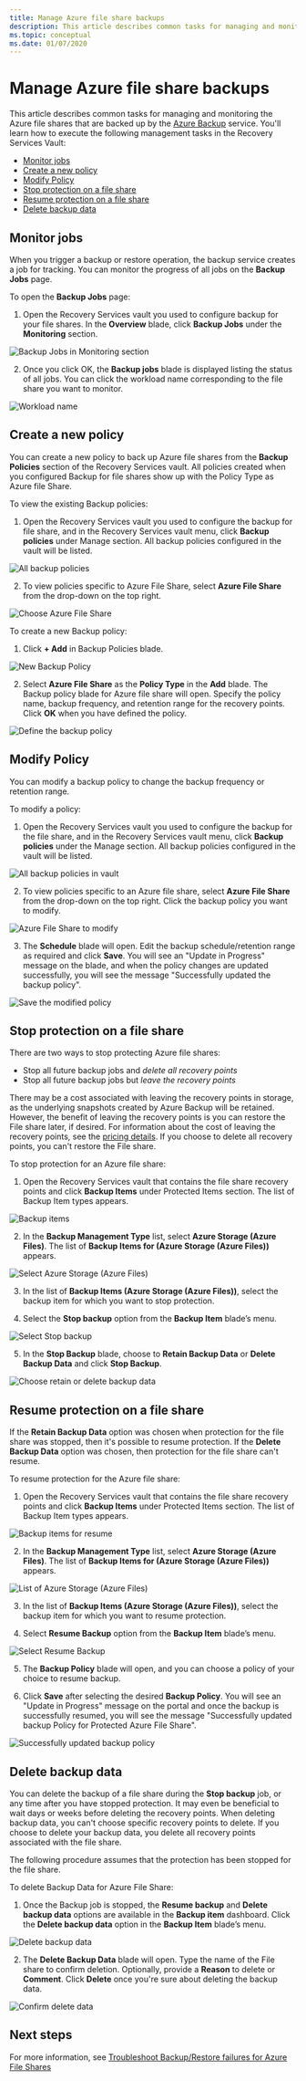 ```yaml
---
title: Manage Azure file share backups
description: This article describes common tasks for managing and monitoring the Azure file shares that are backed up by the Azure Backup service.
ms.topic: conceptual
ms.date: 01/07/2020
---
```


# Manage Azure file share backups

This article describes common tasks for managing and monitoring the Azure file shares that are backed up by the [Azure Backup](https://docs.microsoft.com/azure/backup/backup-overview) service. You'll learn how to execute the following management tasks in the Recovery Services Vault:

* [Monitor jobs](#monitor-jobs)
* [Create a new policy](#create-a-new-policy)
* [Modify Policy](#modify-policy)
* [Stop protection on a file share](#stop-protection-on-a-file-share)
* [Resume protection on a file share](#resume-protection-on-a-file-share)
* [Delete backup data](#delete-backup-data)

## Monitor jobs

When you trigger a backup or restore operation, the backup service creates a job for tracking. You can monitor the progress of all jobs on the **Backup Jobs** page.

To open the **Backup Jobs** page:

1. Open the Recovery Services vault you used to configure backup for your file shares. In the **Overview** blade, click **Backup Jobs** under the **Monitoring** section.

![Backup Jobs in Monitoring section](./media/manage-afs-backup/backup-jobs.png)

2. Once you click OK, the **Backup jobs** blade is displayed listing the status of all jobs. You can click the workload name corresponding to the file share you want to monitor.

![Workload name](./media/manage-afs-backup/workload-name.png)

## Create a new policy

You can create a new policy to back up Azure file shares from the **Backup Policies** section of the Recovery Services vault. All policies created when you configured Backup for file shares show up with the Policy Type as Azure file Share.

To view the existing Backup policies:

1. Open the Recovery Services vault you used to configure the backup for file share, and in the Recovery Services vault menu, click **Backup policies** under Manage section. All backup policies configured in the vault will be listed.

![All backup policies](./media/manage-afs-backup/all-backup-policies.png)

2. To view policies specific to Azure File Share, select **Azure File Share** from the drop-down on the top right.

![Choose Azure File Share](./media/manage-afs-backup/azure-file-share.png)

To create a new Backup policy:

1. Click **+ Add** in Backup Policies blade.

![New Backup Policy](./media/manage-afs-backup/new-backup-policy.png)

2. Select **Azure File Share** as the **Policy Type** in the **Add** blade. The Backup policy blade for Azure file share will open. Specify the policy name, backup frequency, and retention range for the recovery points. Click **OK** when you have defined the policy.

![Define the backup policy](./media/manage-afs-backup/define-backup-policy.png)

## Modify Policy

You can modify a backup policy to change the backup frequency or retention range.

To modify a policy:

1. Open the Recovery Services vault you used to configure the backup for the file share, and in the Recovery Services vault menu, click **Backup policies** under the Manage section. All backup policies configured in the vault will be listed.

![All backup policies in vault](./media/manage-afs-backup/all-backup-policies-modify.png)

2. To view policies specific to an Azure file share, select **Azure File Share** from the drop-down on the top right. Click the backup policy you want to modify.

![Azure File Share to modify](./media/manage-afs-backup/azure-file-share-modify.png)

3. The **Schedule** blade will open. Edit the backup schedule/retention range as required and click **Save**. You will see an "Update in Progress" message on the blade, and when the policy changes are updated successfully, you will see the message "Successfully updated the backup policy".

![Save the modified policy](./media/manage-afs-backup/save-policy.png)

## Stop protection on a file share

There are two ways to stop protecting Azure file shares:

* Stop all future backup jobs and *delete all recovery points*
* Stop all future backup jobs but *leave the recovery points*

There may be a cost associated with leaving the recovery points in storage, as the underlying snapshots created by Azure Backup will be retained. However, the benefit of leaving the recovery points is you can restore the File share later, if desired. For information about the cost of leaving the recovery points, see the [pricing details](https://azure.microsoft.com/pricing/details/backup/). If you choose to delete all recovery points, you can't restore the File share.

To stop protection for an Azure file share:

1. Open the Recovery Services vault that contains the file share recovery points and click **Backup Items** under Protected Items section. The list of Backup Item types appears.

![Backup items](./media/manage-afs-backup/backup-items.png)

2. In the **Backup Management Type** list, select **Azure Storage (Azure Files)**. The list of **Backup Items for (Azure Storage (Azure Files))** appears.

![Select Azure Storage (Azure Files)](./media/manage-afs-backup/azure-storage-azure-files.png)

3. In the list of **Backup Items (Azure Storage (Azure Files))**, select the backup item for which you want to stop protection.

4. Select the **Stop backup** option from the **Backup Item** blade’s menu.

![Select Stop backup](./media/manage-afs-backup/stop-backup.png)

5. In the **Stop Backup** blade, choose to **Retain Backup Data** or **Delete Backup Data** and click **Stop Backup**.

 ![Choose retain or delete backup data](./media/manage-afs-backup/retain-or-delete-backup-data.png)

## Resume protection on a file share

If the **Retain Backup Data** option was chosen when protection for the file share was stopped, then it's possible to resume protection. If the **Delete Backup Data** option was chosen, then protection for the file share can't resume.

To resume protection for the Azure file share:

1. Open the Recovery Services vault that contains the file share recovery points and click **Backup Items** under Protected Items section. The list of Backup Item types appears.

![Backup items for resume](./media/manage-afs-backup/backup-items-resume.png)

2. In the **Backup Management Type** list, select **Azure Storage (Azure Files)**. The list of **Backup Items for (Azure Storage (Azure Files))** appears.

![List of Azure Storage (Azure Files)](./media/manage-afs-backup/azure-storage-azure-files.png)

3. In the list of **Backup Items (Azure Storage (Azure Files))**, select the backup item for which you want to resume protection.

4. Select **Resume Backup** option from the **Backup Item** blade’s menu.

![Select Resume Backup](./media/manage-afs-backup/resume-backup.png)

5. The **Backup Policy** blade will open, and you can choose a policy of your choice to resume backup.

6. Click **Save** after selecting the desired **Backup Policy**. You will see an "Update in Progress" message on the portal and once the backup is successfully resumed, you will see the message "Successfully updated backup Policy for Protected Azure File Share".

![Successfully updated backup policy](./media/manage-afs-backup/successfully-updated.png)

## Delete backup data

You can delete the backup of a file share during the **Stop backup** job, or any time after you have stopped protection. It may even be beneficial to wait days or weeks before deleting the recovery points. When deleting backup data, you can't choose specific recovery points to delete. If you choose to delete your backup data, you delete all recovery points associated with the file share.

The following procedure assumes that the protection has been stopped for the file share.

To delete Backup Data for Azure File Share:

1. Once the Backup job is stopped, the **Resume backup** and **Delete backup data** options are available in the **Backup item** dashboard. Click the **Delete backup data** option in the **Backup Item** blade’s menu.

![Delete backup data](./media/manage-afs-backup/delete-backup-data.png)

2. The **Delete Backup Data** blade will open. Type the name of the File share to confirm deletion. Optionally, provide a **Reason** to delete or **Comment**. Click **Delete** once you're sure about deleting the backup data.

![Confirm delete data](./media/manage-afs-backup/confirm-delete-data.png)

## Next steps

For more information, see [Troubleshoot Backup/Restore failures for Azure File Shares](https://docs.microsoft.com/azure/backup/troubleshoot-azure-files)

